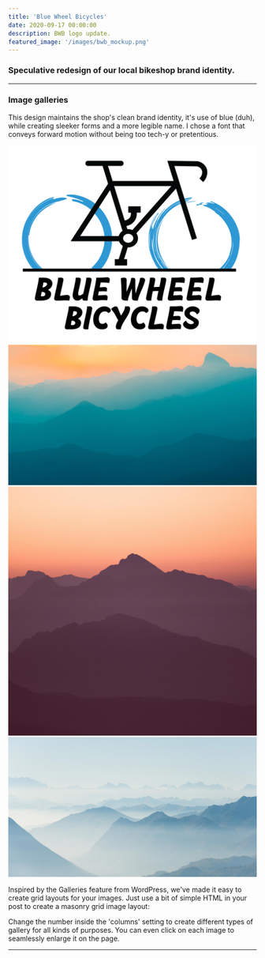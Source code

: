 ```yaml
---
title: 'Blue Wheel Bicycles'
date: 2020-09-17 00:00:00
description: BWB logo update.
featured_image: '/images/bwb_mockup.png'
---
```



### Speculative redesign of our local bikeshop brand identity.

---

### Image galleries

This design maintains the shop's clean brand identity, it's use of blue &#40;duh&#41;, while creating sleeker forms and a more legible name. I chose a font that conveys forward motion without being too tech-y or pretentious. 

<div class="gallery" data-columns="3">
	<img src="/images/Blue_wheel_logo.png">
	<img src="/images/demo/demo-landscape.jpg">
	<img src="/images/demo/demo-square.jpg">
	<img src="/images/demo/demo-landscape-2.jpg">
</div>

Inspired by the Galleries feature from WordPress, we've made it easy to create grid layouts for your images. Just use a bit of simple HTML in your post to create a masonry grid image layout:


Change the number inside the 'columns' setting to create different types of gallery for all kinds of purposes. You can even click on each image to seamlessly enlarge it on the page.

---
